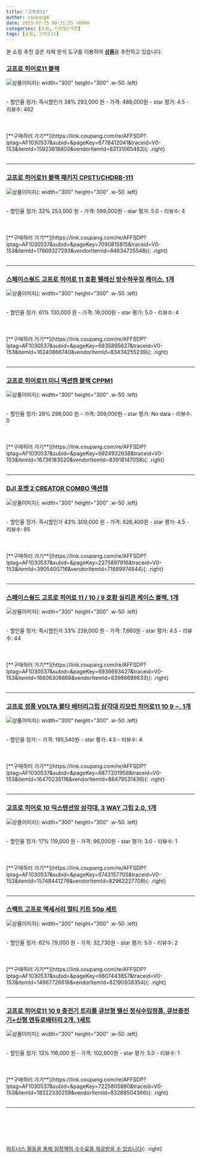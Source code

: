 ```yaml
---
title: "고프로11"
author: coupang6
date: 2023-07-15 00:31:25 +0800
categories: [쇼핑, 디이털/가전]
tags: [쇼핑, 고프로11]
---
```


본 쇼핑 추천 글은 자체 분석 도구를 이용하여 [**상품**](https://link.coupang.com/a/bao1ui)을 추천하고 있습니다.

### [고프로 히어로11 블랙](https://link.coupang.com/re/AFFSDP?lptag=AF1030537&subid=&pageKey=6776412041&traceid=V0-153&itemId=15923818800&vendorItemId=83131065483)

![상품이미지](https://thumbnail8.coupangcdn.com/thumbnails/remote/230x230ex/image/retail/images/2022/09/15/14/7/c031ed3c-4f94-40f1-a2ae-cfacd9198a21.jpg){: width="300" height="300" .w-50 .left}


<br>
- 할인율 정가: 즉시할인가 38%  293,000   원
- 가격: 488,000원
- star 평가: 4.5
- 리뷰수: 462
<br>
<br>
<br>
<br>
[**구매하러 가기**](https://link.coupang.com/re/AFFSDP?lptag=AF1030537&subid=&pageKey=6776412041&traceid=V0-153&itemId=15923818800&vendorItemId=83131065483){: .right}
<br>
<br>

---

### [고프로 히어로11 블랙 패키지 CPST1/CHDRB-111](https://link.coupang.com/re/AFFSDP?lptag=AF1030537&subid=&pageKey=7090815815&traceid=V0-153&itemId=17669327293&vendorItemId=84834725548)

![상품이미지](https://thumbnail7.coupangcdn.com/thumbnails/remote/230x230ex/image/retail/images/2023/01/26/15/1/2c2bd4d8-4701-4636-8f53-d0b5863c3475.jpg){: width="300" height="300" .w-50 .left}


<br>
- 할인율 정가: 32%  253,000   원
- 가격: 599,000원
- star 평가: 5.0
- 리뷰수: 4
<br>
<br>
<br>
<br>
[**구매하러 가기**](https://link.coupang.com/re/AFFSDP?lptag=AF1030537&subid=&pageKey=7090815815&traceid=V0-153&itemId=17669327293&vendorItemId=84834725548){: .right}
<br>
<br>

---

### [스페이스쉴드 고프로 히어로 11 호환 텔레신 방수하우징 케이스, 1개](https://link.coupang.com/re/AFFSDP?lptag=AF1030537&subid=&pageKey=6835895627&traceid=V0-153&itemId=16240866740&vendorItemId=83434255239)

![상품이미지](https://thumbnail10.coupangcdn.com/thumbnails/remote/230x230ex/image/retail/images/2022/10/11/15/6/5cf3535c-464b-41c0-ba99-8b2c17382ea0.jpg){: width="300" height="300" .w-50 .left}


<br>
- 할인율 정가: 61%  130,000   원
- 가격: 18,000원
- star 평가: 5.0
- 리뷰수: 4
<br>
<br>
<br>
<br>
[**구매하러 가기**](https://link.coupang.com/re/AFFSDP?lptag=AF1030537&subid=&pageKey=6835895627&traceid=V0-153&itemId=16240866740&vendorItemId=83434255239){: .right}
<br>
<br>

---

### [고프로 히어로11 미니 액션캠 블랙 CPPM1](https://link.coupang.com/re/AFFSDP?lptag=AF1030537&subid=&pageKey=6924932638&traceid=V0-153&itemId=16736183520&vendorItemId=83918147058)

![상품이미지](https://thumbnail8.coupangcdn.com/thumbnails/remote/230x230ex/image/retail/images/2022/11/16/12/1/c4888099-dfaa-4348-8cac-fd5e3d265059.png){: width="300" height="300" .w-50 .left}


<br>
- 할인율 정가: 29%  298,000   원
- 가격: 359,000원
- star 평가: No data
- 리뷰수: 0
<br>
<br>
<br>
<br>
[**구매하러 가기**](https://link.coupang.com/re/AFFSDP?lptag=AF1030537&subid=&pageKey=6924932638&traceid=V0-153&itemId=16736183520&vendorItemId=83918147058){: .right}
<br>
<br>

---

### [DJI 포켓 2 CREATOR COMBO 액션캠](https://link.coupang.com/re/AFFSDP?lptag=AF1030537&subid=&pageKey=2275897916&traceid=V0-153&itemId=3905400716&vendorItemId=71889974844)

![상품이미지](https://thumbnail9.coupangcdn.com/thumbnails/remote/230x230ex/image/retail/images/1246464881385872-b763beb2-6698-4c72-b7a1-8fd4c3c44d6f.jpg){: width="300" height="300" .w-50 .left}


<br>
- 할인율 정가: 즉시할인가 43%  309,000   원
- 가격: 626,400원
- star 평가: 4.5
- 리뷰수: 85
<br>
<br>
<br>
<br>
[**구매하러 가기**](https://link.coupang.com/re/AFFSDP?lptag=AF1030537&subid=&pageKey=2275897916&traceid=V0-153&itemId=3905400716&vendorItemId=71889974844){: .right}
<br>
<br>

---

### [스페이스쉴드 고프로 히어로 11 / 10 / 9 호환 실리콘 케이스 블랙, 1개](https://link.coupang.com/re/AFFSDP?lptag=AF1030537&subid=&pageKey=6936693427&traceid=V0-153&itemId=16806308869&vendorItemId=83986689633)

![상품이미지](https://thumbnail8.coupangcdn.com/thumbnails/remote/230x230ex/image/retail/images/2022/11/21/15/6/1fb129b8-4597-4ee2-bf98-f1a5900c5fdf.jpg){: width="300" height="300" .w-50 .left}


<br>
- 할인율 정가: 즉시할인가 33%  239,000   원
- 가격: 7,660원
- star 평가: 4.5
- 리뷰수: 44
<br>
<br>
<br>
<br>
[**구매하러 가기**](https://link.coupang.com/re/AFFSDP?lptag=AF1030537&subid=&pageKey=6936693427&traceid=V0-153&itemId=16806308869&vendorItemId=83986689633){: .right}
<br>
<br>

---

### [고프로 정품 VOLTA 볼타 배터리그립 삼각대 리모컨 히어로11 10 9 ~, 1개](https://link.coupang.com/re/AFFSDP?lptag=AF1030537&subid=&pageKey=6877201958&traceid=V0-153&itemId=16470235116&vendorItemId=86479531436)

![상품이미지](https://thumbnail10.coupangcdn.com/thumbnails/remote/230x230ex/image/vendor_inventory/f69f/248bf7c8d54c981a7d373c524fba550470d2151cd8f2dd4c35f3776638d5.jpg){: width="300" height="300" .w-50 .left}


<br>
- 할인율 정가: 
- 가격: 195,540원
- star 평가: 4.5
- 리뷰수: 4
<br>
<br>
<br>
<br>
[**구매하러 가기**](https://link.coupang.com/re/AFFSDP?lptag=AF1030537&subid=&pageKey=6877201958&traceid=V0-153&itemId=16470235116&vendorItemId=86479531436){: .right}
<br>
<br>

---

### [고프로 히어로 10 익스텐션암 삼각대, 3 WAY 그립 2.0, 1개](https://link.coupang.com/re/AFFSDP?lptag=AF1030537&subid=&pageKey=6743157705&traceid=V0-153&itemId=15748441278&vendorItemId=82962227708)

![상품이미지](https://thumbnail8.coupangcdn.com/thumbnails/remote/230x230ex/image/retail/images/2022/08/30/11/7/a3f8b345-e942-4d96-b19a-3d8072ebf340.jpg){: width="300" height="300" .w-50 .left}


<br>
- 할인율 정가: 17%  119,000   원
- 가격: 96,000원
- star 평가: 3.0
- 리뷰수: 1
<br>
<br>
<br>
<br>
[**구매하러 가기**](https://link.coupang.com/re/AFFSDP?lptag=AF1030537&subid=&pageKey=6743157705&traceid=V0-153&itemId=15748441278&vendorItemId=82962227708){: .right}
<br>
<br>

---

### [스팩트 고프로 액세서리 멀티 키트 50p 세트](https://link.coupang.com/re/AFFSDP?lptag=AF1030537&subid=&pageKey=6607443857&traceid=V0-153&itemId=14967726616&vendorItemId=82190938354)

![상품이미지](https://thumbnail10.coupangcdn.com/thumbnails/remote/230x230ex/image/retail/images/3730336144306483-76ed10b3-6ef7-4a1f-9118-fa288945a46a.jpg){: width="300" height="300" .w-50 .left}


<br>
- 할인율 정가: 62%  79,000   원
- 가격: 32,730원
- star 평가: 5.0
- 리뷰수: 2
<br>
<br>
<br>
<br>
[**구매하러 가기**](https://link.coupang.com/re/AFFSDP?lptag=AF1030537&subid=&pageKey=6607443857&traceid=V0-153&itemId=14967726616&vendorItemId=82190938354){: .right}
<br>
<br>

---

### [고프로 히어로11 10 9 충전기 트리플 큐브형 텔신 정식수입정품, 큐브충전기+신형 엔듀로배터리 2개, 1세트](https://link.coupang.com/re/AFFSDP?lptag=AF1030537&subid=&pageKey=7225805880&traceid=V0-153&itemId=18322330259&vendorItemId=83288504366)

![상품이미지](https://thumbnail6.coupangcdn.com/thumbnails/remote/230x230ex/image/vendor_inventory/e6e6/a356d481d6d2e66c63ee25be5f0b1fb473a814aa1703452ba7484eeef96f.jpg){: width="300" height="300" .w-50 .left}


<br>
- 할인율 정가: 13%  116,000   원
- 가격: 102,900원
- star 평가: 5.0
- 리뷰수: 1
<br>
<br>
<br>
<br>
[**구매하러 가기**](https://link.coupang.com/re/AFFSDP?lptag=AF1030537&subid=&pageKey=7225805880&traceid=V0-153&itemId=18322330259&vendorItemId=83288504366){: .right}
<br>
<br>

---
<br><br><br><br><br> [파트너스 활동을 통해 일정액의 수수료를 제공받을 수 있습니다](https://link.coupang.com/a/bao1ui){: .right}